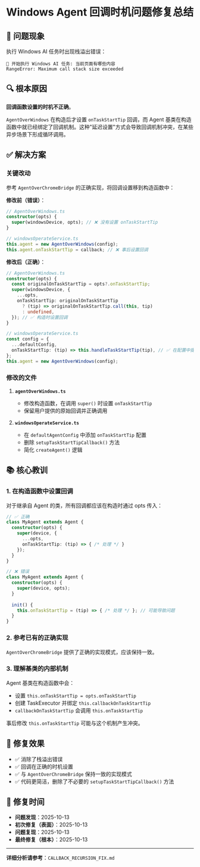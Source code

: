 # Windows Agent 回调时机问题修复总结

## 🐛 问题现象

执行 Windows AI 任务时出现栈溢出错误：

```
🚀 开始执行 Windows AI 任务: 当前页面有哪些内容
RangeError: Maximum call stack size exceeded
```

## 🔍 根本原因

**回调函数设置的时机不正确**。

`AgentOverWindows` 在构造后才设置 `onTaskStartTip` 回调，而 Agent 基类在构造函数中就已经绑定了回调机制。这种"延迟设置"方式会导致回调机制冲突，在某些异步场景下形成循环调用。

## ✅ 解决方案

### 关键改动

参考 `AgentOverChromeBridge` 的正确实现，将回调设置移到构造函数中：

**修改前（错误）**：

```typescript
// AgentOverWindows.ts
constructor(opts) {
  super(windowsDevice, opts); // ❌ 没有设置 onTaskStartTip
}

// windowsOperateService.ts
this.agent = new AgentOverWindows(config);
this.agent.onTaskStartTip = callback; // ❌ 事后设置回调
```

**修改后（正确）**：

```typescript
// AgentOverWindows.ts
constructor(opts) {
  const originalOnTaskStartTip = opts?.onTaskStartTip;
  super(windowsDevice, {
    ...opts,
    onTaskStartTip: originalOnTaskStartTip
      ? (tip) => originalOnTaskStartTip.call(this, tip)
      : undefined,
  }); // ✅ 构造时设置回调
}

// windowsOperateService.ts
const config = {
  ...defaultConfig,
  onTaskStartTip: (tip) => this.handleTaskStartTip(tip), // ✅ 在配置中提供回调
};
this.agent = new AgentOverWindows(config);
```

### 修改的文件

1. **`agentOverWindows.ts`**
   - 修改构造函数，在调用 `super()` 时设置 `onTaskStartTip`
   - 保留用户提供的原始回调并正确调用

2. **`windowsOperateService.ts`**
   - 在 `defaultAgentConfig` 中添加 `onTaskStartTip` 配置
   - 删除 `setupTaskStartTipCallback()` 方法
   - 简化 `createAgent()` 逻辑

## 📚 核心教训

### 1. 在构造函数中设置回调

对于继承自 Agent 的类，所有回调都应该在构造时通过 opts 传入：

```typescript
// ✅ 正确
class MyAgent extends Agent {
  constructor(opts) {
    super(device, {
      ...opts,
      onTaskStartTip: (tip) => { /* 处理 */ }
    });
  }
}

// ❌ 错误
class MyAgent extends Agent {
  constructor(opts) {
    super(device, opts);
  }
  
  init() {
    this.onTaskStartTip = (tip) => { /* 处理 */ }; // 可能导致问题
  }
}
```

### 2. 参考已有的正确实现

`AgentOverChromeBridge` 提供了正确的实现模式，应该保持一致。

### 3. 理解基类的内部机制

Agent 基类在构造函数中会：

- 设置 `this.onTaskStartTip = opts.onTaskStartTip`
- 创建 TaskExecutor 并绑定 `this.callbackOnTaskStartTip`
- `callbackOnTaskStartTip` 会调用 `this.onTaskStartTip`

事后修改 `this.onTaskStartTip` 可能与这个机制产生冲突。

## 🎯 修复效果

- ✅ 消除了栈溢出错误
- ✅ 回调在正确的时机设置
- ✅ 与 `AgentOverChromeBridge` 保持一致的实现模式
- ✅ 代码更简洁，删除了不必要的 `setupTaskStartTipCallback()` 方法

## 📅 修复时间

- **问题发现**：2025-10-13
- **初次修复（表面）**：2025-10-13
- **问题复现**：2025-10-13
- **最终修复（根本）**：2025-10-13

---

**详细分析请参考**：`CALLBACK_RECURSION_FIX.md`
